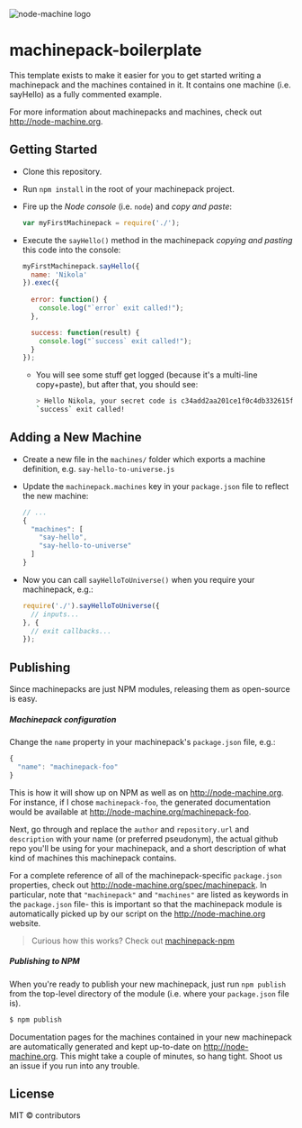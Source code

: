![node-machine logo](http://node-machine.org/images/machine-anthropomorph-for-white-bg.png)
# machinepack-boilerplate

This template exists to make it easier for you to get started writing a machinepack and the machines contained in it. It contains one machine (i.e. sayHello) as a fully commented example.

For more information about machinepacks and machines, check out http://node-machine.org.

## Getting Started

- Clone this repository.
- Run `npm install` in the root of your machinepack project.
- Fire up the _Node console_ (i.e. `node`) and _copy and paste_: 
  ```javascript
  var myFirstMachinepack = require('./');
  ```

- Execute the `sayHello()` method in the machinepack _copying and pasting_ this code into the console:
  ```javascript
  myFirstMachinepack.sayHello({
    name: 'Nikola'
  }).exec({ 
    
    error: function() { 
      console.log("`error` exit called!");
    }, 
  
    success: function(result) { 
      console.log("`success` exit called!"); 
    } 
  });
  ```

  - You will see some stuff get logged (because it's a multi-line copy+paste), but after that, you should see:
    
    ```bash
    > Hello Nikola, your secret code is c34add2aa201ce1f0c4db332615f03d0
    `success` exit called!
    ```


## Adding a New Machine
- Create a new file in the `machines/` folder which exports a machine definition, e.g. `say-hello-to-universe.js`
- Update the `machinepack.machines` key in your `package.json` file to reflect the new machine:
  
  ```javascript
  // ...
  {
    "machines": [
      "say-hello",
      "say-hello-to-universe"
    ]
  }
  ```
- Now you can call `sayHelloToUniverse()` when you require your machinepack, e.g.:
  
  ```javascript
  require('./').sayHelloToUniverse({
    // inputs...
  }, {
    // exit callbacks...
  });
  ```


## Publishing

Since machinepacks are just NPM modules, releasing them as open-source is easy.

##### Machinepack configuration
Change the `name` property in your machinepack's `package.json` file, e.g.:
```javascript
{
  "name": "machinepack-foo"
}
```
This is how it will show up on NPM as well as on http://node-machine.org.  For instance, if I chose `machinepack-foo`, the generated documentation would be available at http://node-machine.org/machinepack-foo.

Next, go through and replace the `author` and `repository.url` and `description` with your name (or preferred pseudonym), the actual github repo you'll be using for your machinepack, and a short description of what kind of machines this machinepack contains.

For a complete reference of all of the machinepack-specific `package.json` properties, check out http://node-machine.org/spec/machinepack.  In particular,  note that `"machinepack"` and `"machines"` are listed as keywords in the `package.json` file- this is important so that the machinepack module is automatically picked up by our script on the http://node-machine.org website.

> Curious how this works?  Check out [machinepack-npm](http://github.com/mikermcneil/machinepack-npm)


##### Publishing to NPM
When you're ready to publish your new machinepack, just run `npm publish` from the top-level directory of the module (i.e. where your `package.json` file is).

```bash
$ npm publish
```

Documentation pages for the machines contained in your new machinepack are automatically generated and kept up-to-date on http://node-machine.org.  This might take a couple of minutes, so hang tight.  Shoot us an issue if you run into any trouble.



## License

MIT &copy; contributors



